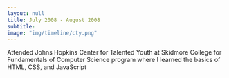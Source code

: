 ```yaml
---
layout: null
title: July 2008 - August 2008
subtitle:
image: "img/timeline/cty.png"
---
```

Attended Johns Hopkins Center for Talented Youth at Skidmore College for Fundamentals of Computer Science program where I learned the basics of HTML, CSS, and JavaScript